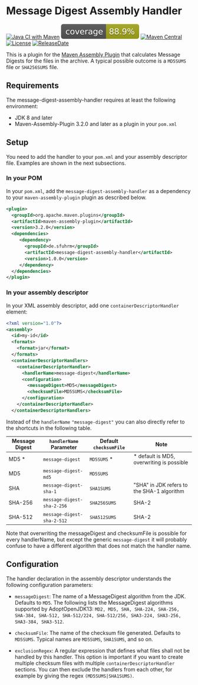 Message Digest Assembly Handler
===================

[![Java CI with Maven](https://github.com/sfuhrm/message-digest-assembly-handler/actions/workflows/maven-ref.yml/badge.svg)](https://github.com/sfuhrm/message-digest-assembly-handler/actions/workflows/maven-ref.yml)
[![Coverage](https://raw.githubusercontent.com/sfuhrm/message-digest-assembly-handler/gh-pages/jacoco.svg)]() 
[![Maven Central](https://maven-badges.herokuapp.com/maven-central/de.sfuhrm/message-digest-assembly-handler/badge.svg)](https://maven-badges.herokuapp.com/maven-central/de.sfuhrm/message-digest-assembly-handler) 
[![License](https://img.shields.io/badge/License-Apache%202.0-blue.svg)](https://opensource.org/licenses/Apache-2.0)
[![ReleaseDate](https://img.shields.io/github/release-date/sfuhrm/message-digest-assembly-handler)](https://github.com/sfuhrm/message-digest-assembly-handler/releases)

This is a plugin for the [Maven Assembly Plugin](http://maven.apache.org/plugins/maven-assembly-plugin/) that calculates
Message Digests for the files in the archive.
A typical possible outcome is a `MD5SUMS` file or `SHA256SUMS` file.

Requirements
--------------
The message-digest-assembly-handler requires at least the following environment:
*   JDK 8 and later
*   Maven-Assembly-Plugin 3.2.0 and later as a plugin in your `pom.xml`

Setup
--------------
You need to add the handler to your `pom.xml` and your assembly descriptor file.
Examples are shown in the next subsections.

### In your POM

In your `pom.xml`, add the `message-digest-assembly-handler` as a dependency to your `maven-assembly-plugin` plugin as described below.

```xml
<plugin>
  <groupId>org.apache.maven.plugins</groupId>
  <artifactId>maven-assembly-plugin</artifactId>
  <version>3.2.0</version>
  <dependencies>
     <dependency>
       <groupId>de.sfuhrm</groupId>
       <artifactId>message-digest-assembly-handler</artifactId>
       <version>1.0.0</version>
     </dependency>
  </dependencies>
</plugin>
```

### In your assembly descriptor

In your XML assembly descriptor, add one `containerDescriptorHandler` element:

```xml
<?xml version="1.0"?>
<assembly>
  <id>my-id</id>
  <formats>
    <format>jar</format>
  </formats>
  <containerDescriptorHandlers>
    <containerDescriptorHandler>
      <handlerName>message-digest</handlerName>
      <configuration>
        <messageDigest>MD5</messageDigest>
        <checksumFile>MD5SUMS</checksumFile>
      </configuration>
    </containerDescriptorHandler>
  </containerDescriptorHandlers>
```

Instead of the `handlerName` `"message-digest"` you can also directly
refer to the shortcuts in the following table.

| Message Digest  | `handlerName` Parameter    | Default `checksumFile` | Note                                         |
|-----------------|----------------------------|------------------------|----------------------------------------------|
| MD5 *           | `message-digest`           | `MD5SUMS` *            | * default is MD5, overwriting is possible    |
| MD5             | `message-digest-md5`       | `MD5SUMS`              |                                              |
| SHA             | `message-digest-sha-1`     | `SHA1SUMS`             |  "SHA" in JDK refers to the SHA-1 algorithm  |
| SHA-256         | `message-digest-sha-2-256` | `SHA256SUMS`           | SHA-2                                        |
| SHA-512         | `message-digest-sha-2-512` | `SHA512SUMS`           | SHA-2                                        |

Note that overwriting the messageDigest and checksumFile is possible for
every handlerName, but except the generic
`message-digest` it will probably confuse to have a different algorithm that
does not match the handler name.

Configuration
--------------
The handler declaration in the assembly descriptor
understands the following configuration parameters:

*   `messageDigest`: The name of a MessageDigest algorithm from the JDK.
    Defaults to `MD5`.
    The following lists the MessageDigest algorithms supported by AdoptOpenJDK13:
    `MD2, MD5, SHA, SHA-224, SHA-256, SHA-384, SHA-512, SHA-512/224, SHA-512/256, SHA3-224, SHA3-256, SHA3-384, SHA3-512`.

*   `checksumFile`: The name of the checksum file generated. Defaults to
    `MD5SUMS`. Typical names are
    `MD5SUMS`, `SHA1SUMS`, and so on.

*   `exclusionRegex`: A regular expression that defines what files shall not
    be handled by this handler. This option is important if you want to create
    multiple checksum files with multiple `containerDescriptorHandler` sections.
    You can then exclude the handlers from each other, for example by
    giving the regex `(MD5SUMS|SHA1SUMS)`.
